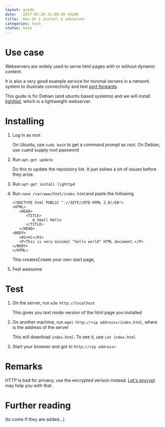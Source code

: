 ```yaml
---
layout: guide
date:   2017-05-30 21:00:39 +0200
title:  How do I install a webserver
categories: tech
status: beta
---
```


# Use case

Webservers are widely used to serve html pages with or without dynamic content.

It is also a very good example service for minimal servers in a network system to illustrate connectivity and test [port forwards](https://en.wikipedia.org/wiki/Port_forwarding).

This guide is for Debian (and ubuntu based systems) and we will install [lighttpd](https://www.lighttpd.net/), which is a lightweight webserver.


# Installing

1. Log in as root

    On Ubuntu, use `sudo bash` to get a command prompt as root.
    On Debian, use `su`and supply root password

1. Run `apt-get update`

    Do this to update the repository list. It just solves a lot of issues before they arize.

2. Run `apt-get install lighttpd`

3. Run `nano /var/www/html/index.html`and paste the following

    ```
    <!DOCTYPE html PUBLIC "-//IETF//DTD HTML 2.0//EN">
    <HTML>
       <HEAD>
          <TITLE>
             A Small Hello
          </TITLE>
       </HEAD>
    <BODY>
       <H1>Hi</H1>
       <P>This is very minimal "hello world" HTML document.</P>
    </BODY>
    </HTML>
    ```

    This createsCreate your own start page,

3. Feel awesome



# Test

1. On the server, run `w3m http://localhost`

    This gives you text mode version of the html page you installed

2. On another machine, run `wget http://<ip address>/index.html`, where <ip address> is the address of the server

    This will download `index.html`. To see it, use `cat index.html`

3. Start your browser and got to `http://<ip address>`


# Remarks

HTTP is bad for privacy, use the encrypted verison instead. [Let's encrypt](https://letsencrypt.org/) may help you with that.

# Further reading

(to come if they are added...)
